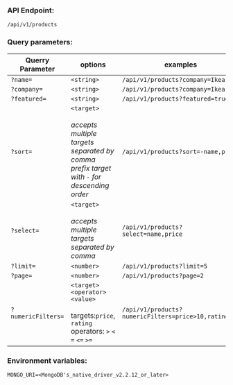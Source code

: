### API Endpoint:

`/api/v1/products`

### Query parameters:

| Querry Parameter   | options                                                                                                          | examples                                             |
| ------------------ | ---------------------------------------------------------------------------------------------------------------- | ---------------------------------------------------- |
| `?name=`           | `<string>`                                                                                                       | `/api/v1/products?company=Ikea`                      |
| `?company=`        | `<string>`                                                                                                       | `/api/v1/products?company=Ikea`                      |
| `?featured=`       | `<string>`                                                                                                       | `/api/v1/products?featured=true`                     |
| `?sort=`           | `<target>`<br><br>_accepts multiple targets separated by comma_<br>_prefix target with `-` for descending order_ | `/api/v1/products?sort=-name,price`                  |
| `?select=`         | `<target>` <br><br>_accepts multiple targets separated by comma_                                                 | `/api/v1/products?select=name,price`                 |
| `?limit=`          | `<number>`                                                                                                       | `/api/v1/products?limit=5`                           |
| `?page=`           | `<number>`                                                                                                       | `/api/v1/products?page=2`                            |
| `?numericFilters=` | `<target><operator><value>`<br><br>targets:`price`, `rating`<br>operators: `>` `<` `=` `<=` `>=`                 | `/api/v1/products?numericFilters=price>10,rating<=4` |

### Environment variables:

`MONGO_URI=<MongoDB's_native_driver_v2.2.12_or_later>`
